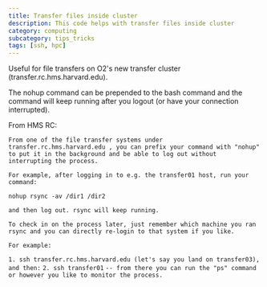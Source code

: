 ```yaml
---
title: Transfer files inside cluster
description: This code helps with transfer files inside cluster
category: computing
subcategory: tips_tricks
tags: [ssh, hpc]
---
```


Useful for file transfers on O2's new transfer cluster (transfer.rc.hms.harvard.edu).

The nohup command can be prepended to the bash command and the command will keep running after you logout (or have your connection interrupted).

From HMS RC:

`From one of the file transfer systems under transfer.rc.hms.harvard.edu , you can prefix your command with "nohup" to put it in the background and be able to log out without interrupting the process.`

`For example, after logging in to e.g. the transfer01 host, run your command:`

`nohup rsync -av /dir1 /dir2`

`and then log out. rsync will keep running.`

`To check in on the process later, just remember which machine you ran rsync and you can directly re-login to that system if you like.`

`For example:`

`1. ssh transfer.rc.hms.harvard.edu (let's say you land on transfer03), and then:`
`2. ssh transfer01`
`-- from there you can run the "ps" command or however you like to monitor the process.`
